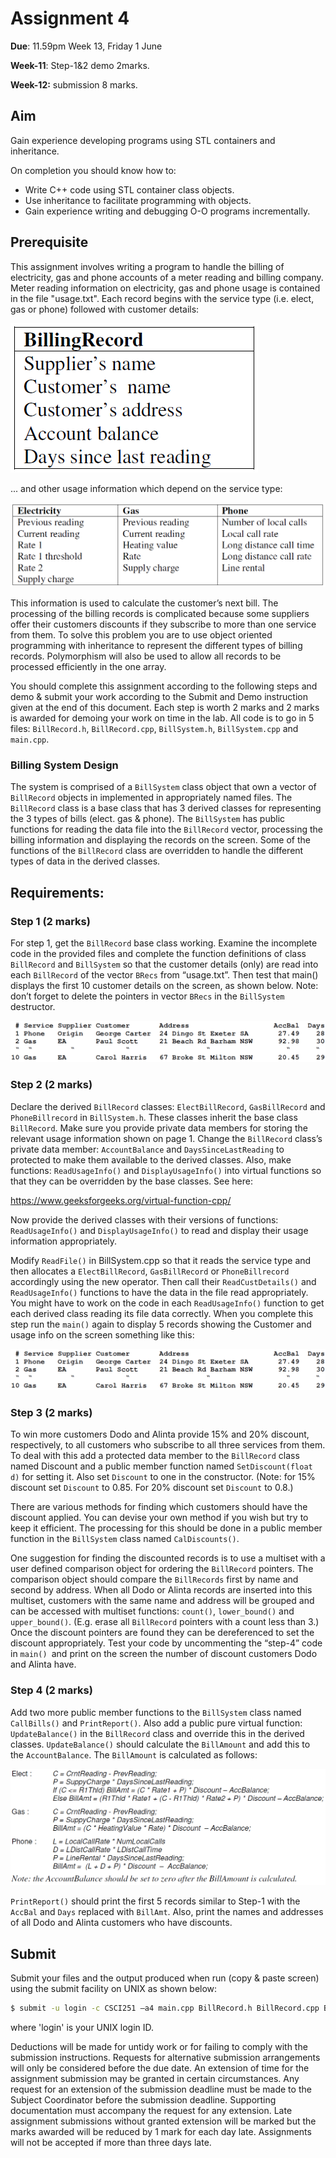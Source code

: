 # Assignment 4

**Due**:  11.59pm Week 13, Friday 1 June

**Week-11**: Step-1&2 demo 2marks. 

**Week-12:** submission 8 marks.



## Aim

Gain experience developing programs using STL containers and inheritance.

On completion you should know how to:

* Write C++ code using STL container class objects.
* Use inheritance to facilitate programming with objects.
* Gain experience writing and debugging O-O programs incrementally.



## Prerequisite

This assignment involves writing a program to handle the billing of electricity, gas and phone
accounts of a meter reading and billing company. Meter reading information on electricity, gas and
phone usage is contained in the file "usage.txt". Each record begins with the service type (i.e. elect,
gas or phone) followed with customer details:

![BillingRecord table](./img/1.PNG)



... and other usage information which depend on the service type:

![Other usage information](./img/2.PNG)

This information is used to calculate the customer’s next bill. The processing of the billing records is complicated because some suppliers offer their customers discounts if they subscribe to more than one service from them. To solve this problem you are to use object oriented programming with inheritance to represent the different types of billing records. Polymorphism will also be used to allow all records to be processed efficiently in the one array.

You should complete this assignment according to the following steps and demo & submit your work according to the Submit and Demo instruction given at the end of this document. Each step is worth 2 marks and 2 marks is awarded for demoing your work on time in the lab. All code is to go in 5 files: `BillRecord.h`, `BillRecord.cpp`, `BillSystem.h`, `BillSystem.cpp` and `main.cpp`.



### Billing System Design

The system is comprised of a `BillSystem` class object that own a vector of `BillRecord` objects in
implemented in appropriately named files. The `BillRecord` class is a base class that has 3 derived
classes for representing the 3 types of bills (elect. gas & phone). The `BillSystem` has public
functions for reading the data file into the `BillRecord` vector, processing the billing information
and displaying the records on the screen. Some of the functions of the `BillRecord` class are
overridden to handle the different types of data in the derived classes.



## Requirements:

### Step 1 (2 marks)

For step 1, get the `BillRecord` base class working. Examine the incomplete code in the provided files and complete the function definitions of class `BillRecord` and `BillSystem` so that the customer details (only) are read into each `BillRecord` of the vector `BRecs` from “usage.txt”. Then test that main() displays the first 10 customer details on the screen, as shown below. Note: don’t forget to delete the pointers in vector `BRecs` in the `BillSystem` destructor.

![Data](./img/3.PNG)



### Step 2 (2 marks)

Declare the derived `BillRecord` classes: `ElectBillRecord`, `GasBillRecord` and `PhoneBillrecord` in `BillSystem.h`. These classes inherit the base class `BillRecord`. Make sure you provide private data members for storing the relevant usage information shown on page 1. Change the `BillRecord` class’s private data member: `AccountBalance` and `DaysSinceLastReading` to protected to make them available to the derived classes. Also, make functions: `ReadUsageInfo()` and `DisplayUsageInfo()` into virtual functions so that they can be overridden by the base classes. See here:

https://www.geeksforgeeks.org/virtual-function-cpp/

Now provide the derived classes with their versions of functions: `ReadUsageInfo()` and `DisplayUsageInfo()` to read and display their usage information appropriately.

Modify `ReadFile()` in BillSystem.cpp so that it reads the service type and then allocates a `ElectBillRecord`, `GasBillRecord` or `PhoneBillrecord` accordingly using the new operator. Then call their `ReadCustDetails()` and `ReadUsageInfo()` functions to have the data in the file read appropriately. You might have to work on the code in each `ReadUsageInfo()` function to get each derived class reading its file data correctly. When you complete this step run the `main()` again to display 5 records showing the Customer and usage info on the screen something like this:

![Example output of step-2](./img/3.PNG)



### Step 3 (2 marks)

To win more customers Dodo and Alinta provide 15% and 20% discount, respectively, to all customers who subscribe to all three services from them. To deal with this add a protected data member to the `BillRecord` class named Discount and a public member function named `SetDiscount(float d)` for setting it. Also set `Discount` to one in the constructor. (Note: for 15% discount set `Discount` to 0.85. For 20% discount set `Discount` to 0.8.)

There are various methods for finding which customers should have the discount applied. You can devise your own method if you wish but try to keep it efficient. The processing for this should be done in a public member function in the `BillSystem` class named `CalDiscounts()`.

One suggestion for finding the discounted records is to use a multiset with a user defined comparison object for ordering the `BillRecord` pointers. The comparison object should compare the `BillRecords` first by name and second by address. When all Dodo or Alinta records are inserted into this multiset, customers with the same name and address will be grouped and can be accessed with multiset functions: `count()`, `lower_bound()` and `upper_bound()`. (E.g. erase all `BillRecord` pointers with a count less than 3.) Once the discount pointers are found they can be dereferenced to set the discount appropriately. Test your code by uncommenting the “step-4” code in `main() `and print on the screen the number of discount customers Dodo and Alinta have.

### Step 4 (2 marks)

Add two more public member functions to the `BillSystem` class named `CallBills()` and `PrintReport()`. Also add a public pure virtual function: `UpdateBalance()` in the `BillRecord` class and override this in the derived classes. `UpdateBalance()` should calculate the `BillAmount` and add this to the `AccountBalance`. The `BillAmount` is calculated as follows:

![Output for step 5](./img/5.PNG)

`PrintReport()` should print the first 5 records similar to Step-1 with the `AccBal` and `Days` replaced with `BillAmt`. Also, print the names and addresses of all Dodo and Alinta customers who have discounts.



## Submit

Submit your files and the output produced when run (copy & paste screen) using the submit facility on UNIX as shown below: 

```bash
$ submit -u login -c CSCI251 –a4 main.cpp BillRecord.h BillRecord.cpp BillSystem.h BillSystem.cpp output.txt
```

where 'login' is your UNIX login ID.

Deductions will be made for untidy work or for failing to comply with the submission instructions. Requests for alternative submission arrangements will only be considered before the due date. An extension of time for the assignment submission may be granted in certain circumstances. Any request for an extension of the submission deadline must be made to the Subject Coordinator before the submission deadline. Supporting documentation must accompany the request for any extension. Late assignment submissions without granted extension will be marked but the marks awarded will be reduced by 1 mark for each day late. Assignments will not be accepted if more than three days late.

